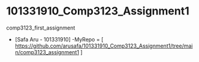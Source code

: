 # 101331910_Comp3123_Assignment1
comp3123_first_assignment

- [Safa Aru - 101331910]
-MyRepo = [ https://github.com/arusafa/101331910_Comp3123_Assignment1/tree/main/comp3123_assignment1 ] 
